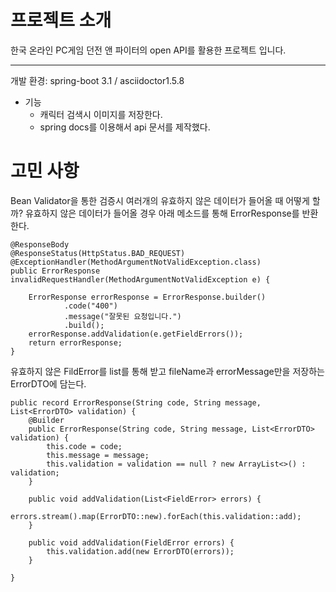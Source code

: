 # 프로젝트 소개
한국 온라인 PC게임 던전 앤 파이터의 open API를 활용한 프로젝트 입니다.

---

개발 환경: spring-boot 3.1 / asciidoctor1.5.8
- 기능
    - 캐릭터 검색시 이미지를 저장한다.
    - spring docs를 이용해서 api 문서를 제작했다.

# 고민 사항
Bean Validator을 통한 검증시 여러개의 유효하지 않은 데이터가 들어올 때 어떻게 할까?
유효하지 않은 데이터가 들어올 경우 아래 메소드를 통해 ErrorResponse를 반환 한다.
    
    @ResponseBody
    @ResponseStatus(HttpStatus.BAD_REQUEST)
    @ExceptionHandler(MethodArgumentNotValidException.class)
    public ErrorResponse invalidRequestHandler(MethodArgumentNotValidException e) {

        ErrorResponse errorResponse = ErrorResponse.builder()
                .code("400")
                .message("잘못된 요청입니다.")
                .build();
        errorResponse.addValidation(e.getFieldErrors());
        return errorResponse;
    }

유효하지 않은 FildError를 list<FildError>를 통해 받고 fileName과 errorMessage만을 저장하는 ErrorDTO에 담는다.

 
    public record ErrorResponse(String code, String message, List<ErrorDTO> validation) {
        @Builder
        public ErrorResponse(String code, String message, List<ErrorDTO> validation) {
            this.code = code;
            this.message = message;
            this.validation = validation == null ? new ArrayList<>() : validation;
        }

        public void addValidation(List<FieldError> errors) {
            errors.stream().map(ErrorDTO::new).forEach(this.validation::add);
        }
    
        public void addValidation(FieldError errors) {
            this.validation.add(new ErrorDTO(errors));
        }

    }
